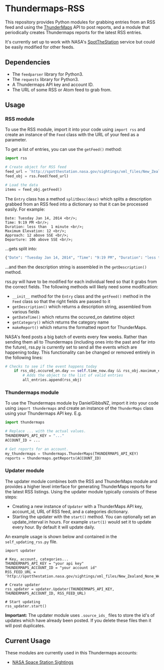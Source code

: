 Thundermaps-RSS
===================

This repository provides Python modules for grabbing entries from an RSS feed and using the [ThunderMaps](http://thundermaps.com/) API to post reports, and a module that periodically creates Thundermaps reports for the latest RSS entries.

It's currently set up to work with NASA's [SpotTheStation](http://spotthestation.nasa.gov/sightings/xml_files/New_Zealand_None_Wellington.xml) service but could be easily modified for other feeds.

Dependencies
------------

* The `feedparser` library for Python3.
* The `requests` library for Python3.
* A Thundermaps API key and account ID.
* The URL of some RSS or Atom feed to grab from.

Usage
-----

### RSS module

To use the RSS module, import it into your code using `import rss` and create an instance of the `Feed` class with the URL of your feed as a parameter.

To get a list of entries, you can use the `getFeed()` method:

```python
import rss

# Create object for RSS feed
feed_url = 'http://spotthestation.nasa.gov/sightings/xml_files/New_Zealand_None_Wellington.xml'
feed_obj = rss.Feed(feed_url)

# Load the data
items = feed_obj.getFeed()
```

The `Entry` class has a method `splitDesc(desc)` which splits a description grabbed from an RSS feed into a dictionary so that it can be processed easily. For example:

```
Date: Tuesday Jan 14, 2014 <br/>;
Time: 9:19 PM <br/>;
Duration: less than  1 minute <br/>;
Maximum Elevation: 12 <br/>;
Approach: 12 above SSE <br/>;
Departure: 106 above SSE <br/>;
```

...gets split into:

```python
{"Date": "Tuesday Jan 14, 2014", "Time": "9:19 PM", "Duration": "less than 1 minute", "Maximum Elevation": "12", "Approach": "12 above SSE", "Departure": "106 above SSE"}
```

...and then the description string is assembled in the `getDescription()` method.

rss.py will have to be modified for each individual feed so that it grabs from the correct fields. The following methods will likely need some modification:

* `__init__` method for the `Entry` class and the `getFeed()` method in the `Feed` class so that the right fields are passed to it
* `getDescription()` which returns a description string, assembled from various fields
* `getDateTime()` which returns the occured_on datetime object
* `getCategory()` which returns the category name
* `makeReport()` which returns the formatted report for ThunderMaps.


NASA's feed posts a big batch of events every few weeks. Rather than sending them all to Thundermaps (including ones into the past and far into the future), rss.py is currently set to send all the events which are happening today. This functionality can be changed or removed entirely in the following lines:

```python
# Checks to see if the event happens today
    if rss_obj.occured_on.day == self.time_now.day && rss_obj.maximum_elevation > 40:
        # Adds the object to the list of valid entries
        all_entries.append(rss_obj)
```

### Thundermaps module

To use the Thundermaps module by DanielGibbsNZ, import it into your code using `import thundermaps` and create an instance of the `ThunderMaps` class using your Thundermaps API key. E.g.

```python
import thundermaps

# Replace ... with the actual values.
THUNDERMAPS_API_KEY = "..."
ACCOUNT_ID = ...

# Get reports for an account.
my_thundermaps = thundermaps.ThunderMaps(THUNDERMAPS_API_KEY)
reports = thundermaps.getReports(ACCOUNT_ID)
```

### Updater module
The updater module combines both the RSS and ThunderMaps module and provides a higher level interface for generating ThunderMaps reports for the latest RSS listings. Using the updater module typically consists of these steps:

* Creating a new instance of `Updater` with a ThunderMaps API key, account_id, URL of RSS feed, and a categories dictionary.
* Starting the updater with the `start()` method. You can optionally set an update_interval in hours. For example `start(1)` would set it to update every hour. By default it will update daily.

An example usage is shown below and contained in the `self_updating_rss.py` file.

```
import updater

# Key, account, categories...
THUNDERMAPS_API_KEY = "your api key"
THUNDERMAPS_ACCOUNT_ID = "your account id"
RSS_FEED_URL = 'http://spotthestation.nasa.gov/sightings/xml_files/New_Zealand_None_Wellington.xml'

# Create updater
rss_updater = updater.Updater(THUNDERMAPS_API_KEY, THUNDERMAPS_ACCOUNT_ID, RSS_FEED_URL)

# Start updating
rss_updater.start()
```

**Important:** The updater module uses `.source_ids_` files to store the id's of updates which have already been posted. If you delete these files then it will post duplicates.


## Current Usage

These modules are currently used in this Thundermaps accounts:

* [NASA Space Station Sightings](http://www.thundermaps.com/accounts/gdfgsdfg)

